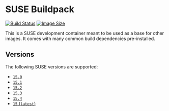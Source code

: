 # SUSE Buildpack

[![Build Status](https://github.drone.simd.stream/api/badges/andreipoe/buildpack-suse/status.svg)](https://github.drone.simd.stream/andreipoe/buildpack-suse)
[![Image Size](https://img.shields.io/docker/image-size/andreipoe/buildpack-suse)](https://hub.docker.com/r/andreipoe/buildpack-suse)

This is a SUSE development container meant to be used as a base for other images.
It comes with many common build dependencies pre-installed.

## Versions

The following SUSE versions are supported:

* [`15.0`](https://github.com/andreipoe/buildpack-suse/blob/master/15.0/Dockerfile)
* [`15.1`](https://github.com/andreipoe/buildpack-suse/blob/master/15.1/Dockerfile)
* [`15.2`](https://github.com/andreipoe/buildpack-suse/blob/master/15.2/Dockerfile)
* [`15.3`](https://github.com/andreipoe/buildpack-suse/blob/master/15.3/Dockerfile)
* [`15.4`](https://github.com/andreipoe/buildpack-suse/blob/master/15/Dockerfile)
* [`15` (`latest`)](https://github.com/andreipoe/buildpack-suse/blob/master/15/Dockerfile)
